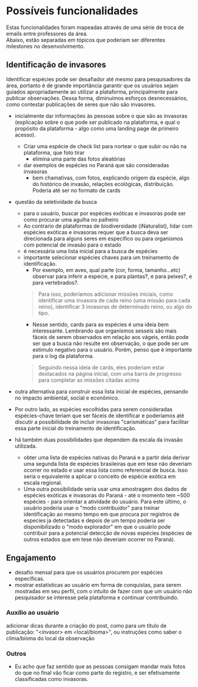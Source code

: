 # Possíveis funcionalidades
Estas funcionalidades foram mapeadas através de uma série de troca de emails entre professores da área.\
Abaixo, estão separadas em tópicos que poderiam ser diferentes milestones no desenvolvimento. 



## Identificação de invasores
Identificar espécies pode ser desafiador até mesmo para pesquisadores da área, portanto é de grande importância garantir que os usuários sejam guiados apropriadamente ao utilizar a plataforma, principalmente para publicar observações. Dessa forma, diminuímos esforços desnecessários, como contestar publicações de seres que não são invasores.

- inicialmente dar informações às pessoas sobre o que são as invasoras (explicação sobre o que pode ser publicado na plataforma, e qual o propósito da plataforma - algo como uma landing page de primeiro acesso). 
  - Criar uma espécie de check list para nortear o que subir ou não na plataforma, que foto tirar
    - elimina uma parte das fotos aleatórias
  - dar exemplos de espécies no Paraná que são consideradas invasoras 
    - bem chamativas, com fotos, explicando origem da espécie, algo do histórico de invasão, relações ecológicas, distribuição. Poderia até ser no formato de cards

- questão da seletividade da busca
  - para o usuário, buscar por espécies exóticas e invasoras pode ser como procurar uma agulha no palheiro
  - Ao contrario de plataformas de biodiversidade (iNaturalist), lidar com espécies exóticas e invasoras requer que a busca deva ser direcionada para alguns seres em especifico ou para organismos com potencial de invasão para o estado
  - é necessária uma lista inicial para a busca de espécies
  - importante selecionar espécies chaves para um treinamento de identificação.
    - Por exemplo, em  aves, qual parte (cor, forma, tamanho...etc) observar para inferir a especie, e para plantas?, e para peixes?, e para vertebrados?. 
    > Para isso, poderíamos adicionar missões iniciais, como identificar uma invasora de cada reino (uma missão para cada reino), identificar 3 invasoras de determinado reino, ou algo do tipo.
    - Nesse sentido, cards para as espécies é uma ideia bem interessante. Lembrando que organismos sesseis são mais fáceis de serem observados em relação aos vágeis, então pode ser que a busca não resulte em observação, o que pode ser um estimulo negativo para o usuário. Porém, penso que é importante para o log da plataforma.
    > Seguindo nessa ideia de cards, eles poderiam estar destacados na página inicial, com uma barra de progresso para completar as missões citadas acima

- outra alternativa para construir essa lista inicial de espécies, pensando no impacto ambiental, social e econômico.
- Por outro lado, as espécies escolhidas para serem consideradas espécies-chave teriam que ser fáceis de identificar e poderíamos até discutir a possibilidade de incluir invasoras "carismáticas" para facilitar essa parte inicial do treinamento de identificação.
- há também duas possibilidades que dependem da escala da invasão utilizada.
  - obter uma lista de espécies nativas do Paraná e a partir dela derivar uma segunda lista de espécies brasileiras que em tese não deveriam ocorrer no estado e usar essa lista como referencial de busca. Isso seria o equivalente a aplicar o conceito de espécie exótica em escala regional.
  - Uma outra possibilidade seria usar uma amostragem dos dados de espécies exóticas e invasoras do Paraná - até o momento tem ~500 espécies - para orientar a atividade do usuário. Para este último, o usuário poderia usar o "modo contribuidor" para treinar identificação ao mesmo tempo em que procura por registros de especies ja detectadas e depois de um tempo poderia ser disponibilizado o "modo explorador" em que o usuário pode contribuir para a potencial detecção de novas espécies (espécies de outros estados que em tese não deveriam ocorrer no Paraná).



## Engajamento
- desafio mensal para que os usuários procurem por espécies específicas. 
- mostrar estatísticas ao usuário em forma de conquistas, para serem mostradas em seu perfil, com o intuito de fazer com que um usuário não pesquisador se interesse pela plataforma e continuar contribuindo.



### Auxílio ao usuário
adicionar dicas durante a criação do post, como para um título de publicação: "\<invasor\> em \<local/bioma\>", ou instruções como saber o clima/bioma do local da observação




### Outros
- Eu acho que faz sentido que as pessoas consigam mandar mais fotos do que no final vão ficar como parte do registro, e ser efetivamente classificadas como invasoras.


